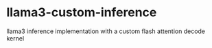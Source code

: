 # llama3-custom-inference
llama3 inference implementation with a custom flash attention decode kernel
